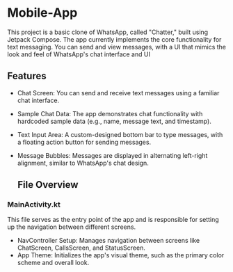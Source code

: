 # Mobile-App
This project is a basic clone of WhatsApp, called "Chatter," built using Jetpack Compose. The app currently implements the core functionality for text messaging. You can send and view messages, with a UI that mimics the look and feel of WhatsApp's chat interface and UI

## Features
* Chat Screen: You can send and receive text messages using a familiar chat interface.
* Sample Chat Data: The app demonstrates chat functionality with hardcoded sample data (e.g., name, message text, and timestamp).
* Text Input Area: A custom-designed bottom bar to type messages, with a floating action button for sending messages.
* Message Bubbles: Messages are displayed in alternating left-right alignment, similar to WhatsApp's chat design.

  ## File Overview
 ###  MainActivity.kt
This file serves as the entry point of the app and is responsible for setting up the navigation between different screens.
* NavController Setup: Manages navigation between screens like ChatScreen, CallsScreen, and StatusScreen.
* App Theme: Initializes the app's visual theme, such as the primary color scheme and overall look.

